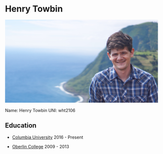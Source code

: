# Henry Towbin

![Henry Towbin](Henry_azores_small.jpg)

Name: Henry Towbin
UNI: wht2106
## Education
* [Columbia University](https://www.columbia.edu) 2016 - Present 

* [Oberlin College](https://www.oberlin.edu) 2009 - 2013

